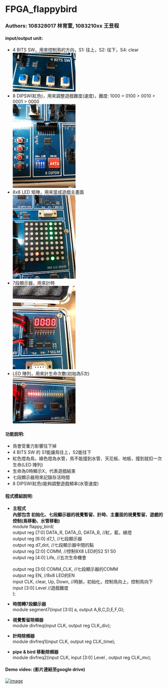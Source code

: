 # FPGA_flappybird

### Authors: 108328017 林育萱, 1083210xx 王昱程

#### input/output unit:
- 4 BITS SW，用來控制鳥的方向，S1: 往上，S2: 往下，S4: clear <br>
<img width="200" alt="image" src="https://github.com/YuXuan1216/FPGA_flappybird/blob/main/img/img5.jpg"><br>
- 8 DIPSW(紅色)，用來調整遊戲難度(速度)，難度: 1000 > 0100 > 0010 > 0001 > 0000 <br>
<img width="200" alt="image" src="https://github.com/YuXuan1216/FPGA_flappybird/blob/main/img/img4.jpg"> <br>
- 8x8 LED 矩陣，用來當成遊戲主畫面 <br>
<img width="200" alt="image" src="https://github.com/YuXuan1216/FPGA_flappybird/blob/main/img/img1.jpg"> <br>
- 7段顯示器，用來計時 <br>
<img width="200" alt="image" src="https://github.com/YuXuan1216/FPGA_flappybird/blob/main/img/img2.jpg"> <br>
- LED 陣列，用來計生命次數(初始為5次) <br>
<img width="200" alt="image" src="https://github.com/YuXuan1216/FPGA_flappybird/blob/main/img/img3.jpg"> <br>

#### 功能說明:
- 鳥會受重力影響往下掉
- 4 BITS SW 的 S1能讓鳥往上，S2能往下
- 紅色燈為鳥，綠色燈為水管，鳥不能撞到水管、天花板、地板，撞到就扣一次生命(LED 陣列)
- 生命為0時顯示X，代表遊戲結束
- 七段顯示器用來記錄存活時間
- 8 DIPSW(紅色)能夠調整遊戲頻率(水管速度)

#### 程式模組說明:

- **主程式** <br>
**內部包含 初始化、七段顯示器的視覺暫留、計時、主畫面的視覺暫留、遊戲的控制(鳥移動、水管移動)** <br>
module flappy_bird( <br>
output reg [7:0] DATA_R, DATA_G, DATA_B,  //紅，藍，綠燈<br>
output reg [6:0] d7_1,  //七段顯示器 <br>
output reg d7_dot, //七段顯示器中間的點 <br>
output reg [2:0] COMM, //控制8X8 LED的S2 S1 S0 <br>
output reg [4:0] Life, //五次生命機會 <br>					
output reg [3:0] COMM_CLK, //七段顯示器的COMM <br>
output reg EN, //8x8 LED的EN <br> 
input CLK, clear, Up, Down, //時脈，初始化，控制鳥向上，控制鳥向下 <br>
input [3:0] Level  //遊戲難度 <br>
); <br>

- **時間轉7段顯示器** <br>
module segment7(input [3:0] a, output A,B,C,D,E,F,G); <br>

- **視覺暫留除頻器** <br>
module divfreq(input CLK, output reg CLK_div); <br>

- **計時除頻器** <br>
module divfreq1(input CLK, output reg CLK_time); <br>

- **pipe & bird 移動除頻器** <br>
module divfreq2(input CLK, input [3:0] Level , output reg CLK_mv); <br>

#### Demo video: (影片連結至google drive)
<a href="https://drive.google.com/file/d/1bemiqWMOaZ0BtUVvmuVjIuR3JXAzb-wW/view?usp=sharing" title="Demo Video"><img width="200" alt="image" src="https://github.com/YuXuan1216/FPGA_flappybird/blob/main/img/img6.png"> <br>

